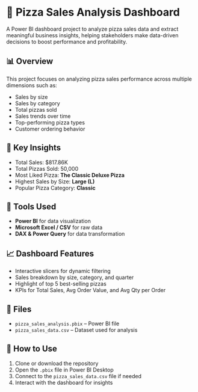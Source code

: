 # 🍕 Pizza Sales Analysis Dashboard

A Power BI dashboard project to analyze pizza sales data and extract meaningful business insights, helping stakeholders make data-driven decisions to boost performance and profitability.

## 📊 Overview

This project focuses on analyzing pizza sales performance across multiple dimensions such as:
- Sales by size
- Sales by category
- Total pizzas sold
- Sales trends over time
- Top-performing pizza types
- Customer ordering behavior

## 📌 Key Insights

- Total Sales: $817.86K  
- Total Pizzas Sold: 50,000  
- Most Liked Pizza: **The Classic Deluxe Pizza**  
- Highest Sales by Size: **Large (L)**  
- Popular Pizza Category: **Classic**  

## 🧰 Tools Used

- **Power BI** for data visualization  
- **Microsoft Excel / CSV** for raw data  
- **DAX & Power Query** for data transformation

## 📈 Dashboard Features

- Interactive slicers for dynamic filtering  
- Sales breakdown by size, category, and quarter  
- Highlight of top 5 best-selling pizzas  
- KPIs for Total Sales, Avg Order Value, and Avg Qty per Order

## 📁 Files

- `pizza_sales_analysis.pbix` – Power BI file  
- `pizza_sales_data.csv` – Dataset used for analysis  

## 🚀 How to Use

1. Clone or download the repository  
2. Open the `.pbix` file in Power BI Desktop  
3. Connect to the `pizza_sales_data.csv` file if needed  
4. Interact with the dashboard for insights  
